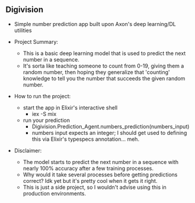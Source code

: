 ## Digivision

- Simple number prediction app built upon Axon's deep learning/DL utilities

- Project Summary:
	- This is a basic deep learning model that is used to predict the next number in a sequence. 
	- It's sorta like teaching someone to count from 0-19, giving them a random number, then hoping they generalize that 'counting' knowledge to tell you the number that succeeds the given random number.

- How to run the project:
	- start the app in Elixir's interactive shell
		- iex -S mix
	- run your prediction
		- Digivision.Prediction_Agent.numbers_prediction(numbers_input)
		- numbers input expects an integer; I should get used to defining this via Elixir's typespecs annotation... meh.

- Disclaimer:
	- The model starts to predict the next number in a sequence with nearly 100% accuracy after a few training processes. 
	- Why would it take several processes before getting predictions correct? Idk yet but it's pretty cool when it gets it right.
	- This is just a side project, so I wouldn't advise using this in production environments.
